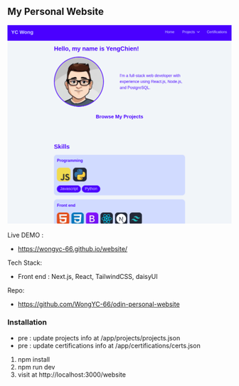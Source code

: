 <!-- GETTING STARTED -->
## My Personal Website

![photo](personal-website.png)

Live DEMO : 
- https://wongyc-66.github.io/website/

Tech Stack:
- Front end : Next.js, React, TailwindCSS, daisyUI

Repo:
- https://github.com/WongYC-66/odin-personal-website

### Installation
- pre : update projects info at /app/projects/projects.json
- pre : update certifications info at /app/certifications/certs.json

1. npm install
2. npm run dev
3. visit at http://localhost:3000/website
